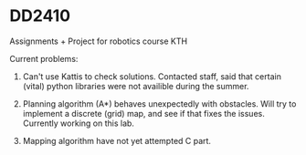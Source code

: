 # DD2410
Assignments + Project for robotics course KTH

Current problems:

1. Can't use Kattis to check solutions. Contacted staff, said that certain (vital) python libraries were not availible during the summer.

2. Planning algorithm (A*) behaves unexpectedly with obstacles. Will try to implement a discrete (grid) map, and see if that fixes the issues. Currently working on this lab.

3. Mapping algorithm have not yet attempted C part.

